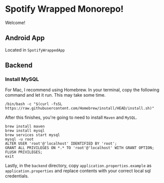 # Spotify Wrapped Monorepo!

Welcome!

## Android App

Located in `SpotifyWrappedApp`

## Backend

### Install MySQL

For Mac, I recommend using Homebrew. In your terminal, copy the following command and let it run. This may take some time.

```shell
/bin/bash -c "$(curl -fsSL https://raw.githubusercontent.com/Homebrew/install/HEAD/install.sh)"
```

After this finishes, you're going to need to install `Maven` and `MySQL`.

```shell
brew install maven
brew install mysql
brew services start mysql
mysql -u root
ALTER USER 'root'@'localhost' IDENTIFIED BY 'root'; 
GRANT ALL PRIVILEGES ON *.* TO 'root'@'localhost' WITH GRANT OPTION;
FLUSH PRIVILEGES;
exit
```

Lastly, in the `backend` directory, copy `application.properties.example` as `application.properties`
and replace contents with your correct local sql credentials.